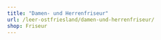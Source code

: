 ```yaml
---
title: "Damen- und Herrenfriseur"
url: /leer-ostfriesland/damen-und-herrenfriseur/
shop: Friseur
---
```

